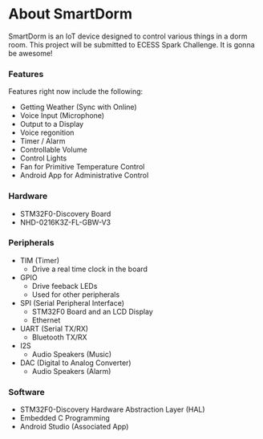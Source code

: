 # About SmartDorm

SmartDorm is an IoT device designed to control various things in a dorm room. This project will be submitted to ECESS Spark Challenge. It is gonna be awesome!

### Features

Features right now include the following:
- Getting Weather (Sync with Online)
- Voice Input (Microphone)
- Output to a Display
- Voice regonition
- Timer / Alarm 
- Controllable Volume
- Control Lights
- Fan for Primitive Temperature Control
- Android App for Administrative Control

### Hardware
- STM32F0-Discovery Board
- NHD-0216K3Z-FL-GBW-V3

### Peripherals
- TIM (Timer)
  - Drive a real time clock in the board
- GPIO
  - Drive feeback LEDs
  - Used for other peripherals
- SPI (Serial Peripheral Interface)
  - STM32F0 Board and an LCD Display 
  - Ethernet
- UART (Serial TX/RX)
  - Bluetooth TX/RX
- I2S
  - Audio Speakers (Music)
- DAC (Digital to Analog Converter)
  - Audio Speakers (Alarm)

### Software
- STM32F0-Discovery Hardware Abstraction Layer (HAL)
- Embedded C Programming
- Android Studio (Associated App)
